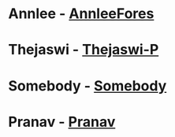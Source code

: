 # Annlee - [AnnleeFores](https://github.com/AnnleeFores)
# Thejaswi - [Thejaswi-P](https://github.com/Thejaswi-P)
# Somebody - [Somebody](www.somebody.com)
# Pranav - [Pranav](https://github.com/pranavpradeep789/COET-localhackday2019/edit/master/docs/README.md)
